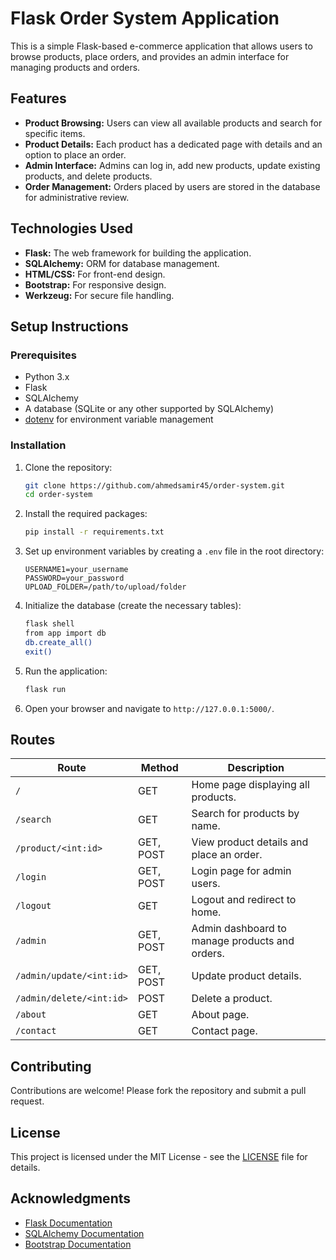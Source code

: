 # Flask Order System Application

This is a simple Flask-based e-commerce application that allows users to browse products, place orders, and provides an admin interface for managing products and orders.

## Features

- **Product Browsing:** Users can view all available products and search for specific items.
- **Product Details:** Each product has a dedicated page with details and an option to place an order.
- **Admin Interface:** Admins can log in, add new products, update existing products, and delete products.
- **Order Management:** Orders placed by users are stored in the database for administrative review.

## Technologies Used

- **Flask:** The web framework for building the application.
- **SQLAlchemy:** ORM for database management.
- **HTML/CSS:** For front-end design.
- **Bootstrap:** For responsive design.
- **Werkzeug:** For secure file handling.

## Setup Instructions

### Prerequisites

- Python 3.x
- Flask
- SQLAlchemy
- A database (SQLite or any other supported by SQLAlchemy)
- [dotenv](https://pypi.org/project/python-dotenv/) for environment variable management

### Installation

1. Clone the repository:
    ```bash
    git clone https://github.com/ahmedsamir45/order-system.git
    cd order-system
    ```

2. Install the required packages:
    ```bash
    pip install -r requirements.txt
    ```

3. Set up environment variables by creating a `.env` file in the root directory:
    ```plaintext
    USERNAME1=your_username
    PASSWORD=your_password
    UPLOAD_FOLDER=/path/to/upload/folder
    ```

4. Initialize the database (create the necessary tables):
    ```bash
    flask shell
    from app import db
    db.create_all()
    exit()
    ```

5. Run the application:
    ```bash
    flask run
    ```

6. Open your browser and navigate to `http://127.0.0.1:5000/`.

## Routes

| Route                 | Method | Description                               |
|-----------------------|--------|-------------------------------------------|
| `/`                   | GET    | Home page displaying all products.       |
| `/search`             | GET    | Search for products by name.             |
| `/product/<int:id>`   | GET, POST | View product details and place an order. |
| `/login`              | GET, POST | Login page for admin users.              |
| `/logout`             | GET    | Logout and redirect to home.             |
| `/admin`              | GET, POST | Admin dashboard to manage products and orders. |
| `/admin/update/<int:id>` | GET, POST | Update product details.                  |
| `/admin/delete/<int:id>` | POST  | Delete a product.                        |
| `/about`              | GET    | About page.                               |
| `/contact`            | GET    | Contact page.                             |

## Contributing

Contributions are welcome! Please fork the repository and submit a pull request.

## License

This project is licensed under the MIT License - see the [LICENSE](LICENSE) file for details.

## Acknowledgments

- [Flask Documentation](https://flask.palletsprojects.com/)
- [SQLAlchemy Documentation](https://docs.sqlalchemy.org/)
- [Bootstrap Documentation](https://getbootstrap.com/)
